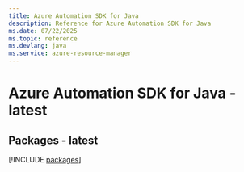 ```yaml
---
title: Azure Automation SDK for Java
description: Reference for Azure Automation SDK for Java
ms.date: 07/22/2025
ms.topic: reference
ms.devlang: java
ms.service: azure-resource-manager
---
```

# Azure Automation SDK for Java - latest
## Packages - latest
[!INCLUDE [packages](automation-index.md)]
